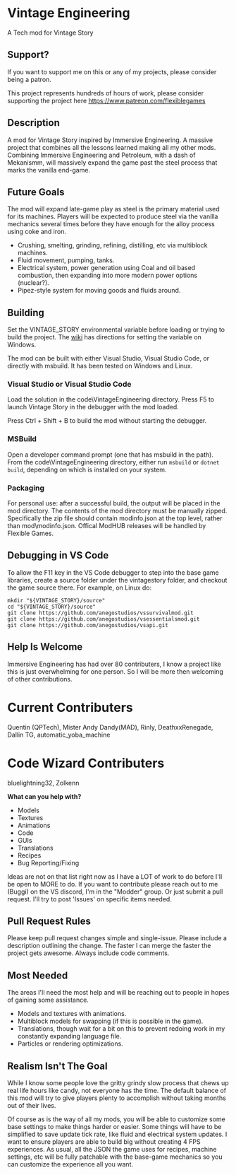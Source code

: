 # Vintage Engineering
A Tech mod for Vintage Story

## Support?
If you want to support me on this or any of my projects, please consider being a patron.

This project represents hundreds of hours of work, please consider supporting the project here https://www.patreon.com/flexiblegames

## Description
A mod for Vintage Story inspired by Immersive Engineering. A massive project that combines all the lessons learned making all my other mods. Combining Immersive Engineering and Petroleum, with a dash of Mekanismm, will massively expand the game past the steel process that marks the vanilla end-game.

## Future Goals
The mod will expand late-game play as steel is the primary material used for its machines. Players will be expected to produce steel via the vanilla mechanics several times before they have enough for the alloy process using coke and iron.

- Crushing, smelting, grinding, refining, distilling, etc via multiblock machines.
- Fluid movement, pumping, tanks.
- Electrical system, power generation using Coal and oil based combustion, then expanding into more modern power options (nuclear?).
- Pipez-style system for moving goods and fluids around.

## Building
Set the VINTAGE_STORY environmental variable before loading or trying to build the project. The [wiki](https://wiki.vintagestory.at/index.php/Modding:Preparing_For_Code_Mods#Creating_an_Environment_Variable) has directions for setting the variable on Windows.

The mod can be built with either Visual Studio, Visual Studio Code, or directly with msbuild. It has been tested on Windows and Linux.

### Visual Studio or Visual Studio Code
Load the solution in the code\VintageEngineering directory. Press F5 to launch Vintage Story in the debugger with the mod loaded.

Press Ctrl + Shift + B to build the mod without starting the debugger.

### MSBuild
Open a developer command prompt (one that has msbuild in the path). From the code\VintageEngineering directory, either run `msbuild` or `dotnet build`, depending on which is installed on your system.

### Packaging
For personal use: after a successful build, the output will be placed in the mod directory. The contents of the mod directory must be manually zipped. Specifically the zip file should contain modinfo.json at the top level, rather than mod\modinfo.json.
Offical ModHUB releases will be handled by Flexible Games.

## Debugging in VS Code

To allow the F11 key in the VS Code debugger to step into the base game libraries, create a source folder under the vintagestory folder, and checkout the game source there. For example, on Linux do:
```
mkdir "${VINTAGE_STORY}/source"
cd "${VINTAGE_STORY}/source"
git clone https://github.com/anegostudios/vssurvivalmod.git
git clone https://github.com/anegostudios/vsessentialsmod.git
git clone https://github.com/anegostudios/vsapi.git
```

## Help Is Welcome
Immersive Engineering has had over 80 contributers, I know a project like this is just overwhelming for one person. So I will be more then welcoming of other contributions.

# Current Contributers
Quentin (QPTech), Mister Andy Dandy(MAD), Rinly, DeathxxRenegade, Dallin TG, automatic_yoba_machine

# Code Wizard Contributers
bluelightning32, Zolkenn

**What can you help with?**
- Models
- Textures
- Animations
- Code
- GUIs
- Translations
- Recipes
- Bug Reporting/Fixing

Ideas are not on that list right now as I have a LOT of work to do before I'll be open to MORE to do. If you want to contribute please reach out to me (Buggi) on the VS discord, I'm in the "Modder" group. Or just submit a pull request. I'll try to post 'Issues' on specific items needed.

## Pull Request Rules
Please keep pull request changes simple and single-issue. Please include a description outlining the change. The faster I can merge the faster the project gets awesome.
Always include code comments.

## Most Needed
The areas I'll need the most help and will be reaching out to people in hopes of gaining some assistance.
- Models and textures with animations.
- Multiblock models for swapping (if this is possible in the game).
- Translations, though wait for a bit on this to prevent redoing work in my constantly expanding language file.
- Particles or rendering optimizations.

## Realism Isn't The Goal
While I know some people love the gritty grindy slow process that chews up real life hours like candy, not everyone has the time. The default balance of this mod will try to give players plenty to accomplish without taking months out of their lives.

Of course as is the way of all my mods, you will be able to customize some base settings to make things harder or easier. Some things will have to be simplified to save update tick rate, like fluid and electrical system updates. I want to ensure players are able to build big without creating 4 FPS experiences. As usual, all the JSON the game uses for recipes, machine settings, etc will be fully patchable with the base-game mechanics so you can customize the experience all you want.
